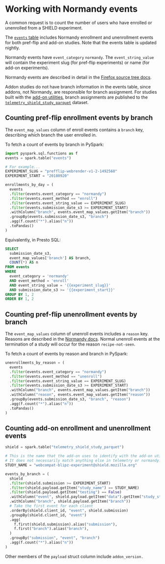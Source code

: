 # Working with Normandy events

A common request is to count the number of users who have
enrolled or unenrolled from a SHIELD experiment.

The [`events` table](../datasets/batch_view/events/intro.md)
includes Normandy enrollment and unenrollment events
for both pref-flip and add-on studies.
Note that the events table is updated nightly.

Normandy events have `event_category` `normandy`.
The `event_string_value` will contain the experiment slug (for pref-flip experiments)
or name (for add-on experiments).

Normandy events are described in detail in the
[Firefox source tree docs][normandy-doc].

Addon studies do not have branch information in the events table,
since addons, not Normandy, are responsible for branch assignment.
For studies built with the [add-on utilities][`addon-utils`],
branch assignments are published to the
[`telemetry_shield_study_parquet`] dataset.


## Counting pref-flip enrollment events by branch

The `event_map_values` column of enroll events contains a `branch` key,
describing which branch the user enrolled in.

To fetch a count of events by branch in PySpark:

```python
import pyspark.sql.functions as f
events = spark.table("events")

# For example...
EXPERIMENT_SLUG = "prefflip-webrender-v1-2-1492568"
EXPERIMENT_START = "20180920"

enrollments_by_day = (
  events
  .filter(events.event_category == "normandy")
  .filter(events.event_method == "enroll")
  .filter(events.event_string_value == EXPERIMENT_SLUG)
  .filter(events.submission_date_s3 >= EXPERIMENT_START)
  .withColumn("branch", events.event_map_values.getItem("branch"))
  .groupBy(events.submission_date_s3, "branch")
  .agg(f.count("*").alias("n"))
  .toPandas()
)
```

Equivalently, in Presto SQL:

```sql
SELECT
  submission_date_s3,
  event_map_values['branch'] AS branch,
  COUNT(*) AS n
FROM events
WHERE
  event_category = 'normandy'
  AND event_method = 'enroll'
  AND event_string_value = '{{experiment_slug}}'
  AND submission_date_s3 >= '{{experiment_start}}'
GROUP BY 1, 2
ORDER BY 1, 2
```

## Counting pref-flip unenrollment events by branch

The `event_map_values` column of unenroll events includes a `reason` key.
Reasons are described in the [Normandy docs][normandy-doc].
Normal unenroll events at the termination of a study will occur for the reason `recipe-not-seen`.

To fetch a count of events by reason and branch in PySpark:

```python
unenrollments_by_reason = (
  events
  .filter(events.event_category == "normandy")
  .filter(events.event_method == "unenroll")
  .filter(events.event_string_value == EXPERIMENT_SLUG)
  .filter(events.submission_date_s3 >= EXPERIMENT_START)
  .withColumn("branch", events.event_map_values.getItem("branch"))
  .withColumn("reason", events.event_map_values.getItem("reason"))
  .groupBy(events.submission_date_s3, "branch", "reason")
  .agg(f.count("*").alias("n"))
  .toPandas()
)
```

## Counting add-on enrollment and unenrollment events

```python
shield = spark.table("telemetry_shield_study_parquet")

# This is the name that the add-on uses to identify with the add-on utilities.
# It does not necessarily match anything else in telemetry or normandy.
STUDY_NAME = "webcompat-blipz-experiment@shield.mozilla.org"

events_by_branch = (
  shield
  .filter(shield.submission >= EXPERIMENT_START)
  .filter(shield.payload.getItem("study_name") == STUDY_NAME)
  .filter(shield.payload.getItem("testing") == False)
  .withColumn("event", shield.payload.getItem("data").getItem("study_state"))
  .withColumn("branch", shield.payload.getItem("branch"))
  # Take the first event for each client
  .orderBy(shield.client_id, "event", shield.submission)
  .groupBy(shield.client_id, "event")
  .agg(
    f.first(shield.submission).alias("submission"),
    f.first("branch").alias("branch"),
  )
  .groupBy("submission", "event", "branch")
  .agg(f.count("*").alias("n"))
)
```

Other members of the `payload` struct column include `addon_version.`


[normandy-doc]: https://firefox-source-docs.mozilla.org/toolkit/components/normandy/normandy/data-collection.html#enrollment
[`telemetry_shield_study_parquet`]: https://docs.telemetry.mozilla.org/datasets/shield.html#telemetry_shield_study_parquet
[`addon-utils`]: https://github.com/mozilla/shield-studies-addon-utils
